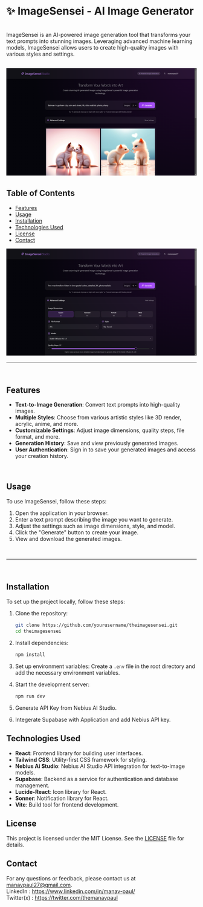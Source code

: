 # ✨ ImageSensei - AI Image Generator
<br>
ImageSensei is an AI-powered image generation tool that transforms your text prompts into stunning images. Leveraging advanced machine learning models, ImageSensei allows users to create high-quality images with various styles and settings.

<br>

![ImageSensei](https://github.com/themanavpaul/theimagesensei/blob/main/public/imagesensei.png)
<br>
----
## Table of Contents

- [Features](#features)
- [Usage](#usage)
- [Installation](#installation)
- [Technologies Used](#technologies-used)
- [License](#license)
- [Contact](#contact)

![home_page](https://github.com/themanavpaul/theimagesensei/blob/main/public/home_page.png)

---

<br>


## Features <a name="features"></a>

- **Text-to-Image Generation**: Convert text prompts into high-quality images.
- **Multiple Styles**: Choose from various artistic styles like 3D render, acrylic, anime, and more.
- **Customizable Settings**: Adjust image dimensions, quality steps, file format, and more.
- **Generation History**: Save and view previously generated images.
- **User Authentication**: Sign in to save your generated images and access your creation history.

<br>

## Usage <a name="usage"></a>

To use ImageSensei, follow these steps:

1. Open the application in your browser.
2. Enter a text prompt describing the image you want to generate.
3. Adjust the settings such as image dimensions, style, and model.
4. Click the "Generate" button to create your image.
5. View and download the generated images.
<br>

---

<br>

## Installation <a name="installation"></a>

To set up the project locally, follow these steps:

1. Clone the repository:
   ```bash
   git clone https://github.com/yourusername/theimagesensei.git
   cd theimagesensei
   ```

2. Install dependencies:
   ```bash
   npm install
   ```

3. Set up environment variables:
   Create a `.env` file in the root directory and add the necessary environment variables.

4. Start the development server:
   ```bash
   npm run dev
   ```
   
5. Generate API Key from Nebius AI Studio.
6. Integerate Supabase with Application and add Nebius API key.


## Technologies Used <a name="technologies-used"></a>

- **React**: Frontend library for building user interfaces.
- **Tailwind CSS**: Utility-first CSS framework for styling.
- **Nebius Ai Studio**: Nebius AI Studio API integration for text-to-image models.
- **Supabase**: Backend as a service for authentication and database management.
- **Lucide-React**: Icon library for React.
- **Sonner**: Notification library for React.
- **Vite**: Build tool for frontend development.


## License <a name="license"></a>

This project is licensed under the MIT License. See the [LICENSE](LICENSE) file for details.

## Contact <a name="contact"></a>

For any questions or feedback, please contact us at [manavpaul27@gmail.com](mailto:manavpaul27@gmail.com). <br>
LinkedIn : https://www.linkedin.com/in/manav-paul/ <br>
Twitter(x) : https://twitter.com/themanavpaul
